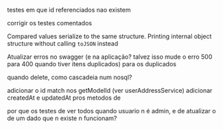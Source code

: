 testes em que id referenciados nao existem

corrigir os testes comentados

 Compared values serialize to the same structure.
    Printing internal object structure without calling `toJSON` instead

Atualizar erros no swagger (e na aplicação? talvez isso mude o erro 500 para 400 quando tiver itens duplicados) para os duplicados

quando delete, como cascadeia num nosql?

adicionar o id match nos getModelId (ver userAddressService)
adicionar createdAt e updatedAt pros metodos de

por que os testes de ver todos quando usuario n é admin, e de atualizar o de um dado que n existe n funcionam?